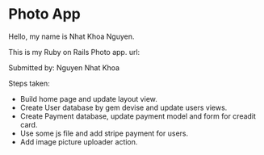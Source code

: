 # Photo App

Hello, my name is Nhat Khoa Nguyen.

This is my Ruby on Rails Photo app.
url:

Submitted by: Nguyen Nhat Khoa

  Steps taken:

  - Build home page and update layout view.
  - Create User database by gem devise and update users views.
  - Create Payment database, update payment model and form for creadit card.
  - Use some js file and add stripe payment for users.
  - Add image picture uploader action.
